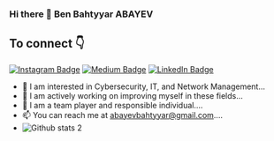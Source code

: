 ### Hi there 👋  Ben Bahtyyar ABAYEV
## To connect 👇
[![Instagram Badge](https://img.shields.io/badge/-Instagram-C13584?style=flat-quare&labelColor=C13584&logo=instagram&logoColor=white&link=https://www.instagram.com/bahtik009/)](https://www.instagram.com/bahtik009/) 
[![Medium Badge](https://img.shields.io/badge/-Medium-757575?style=flat-quare&labelColor=757575&logo=Medium&logoColor=white&link=https://medium.com/@abayevbahtyyar)](https://medium.com/@abayevbahtyyar)
[![LinkedIn Badge](https://img.shields.io/badge/-LinkedIn-0077B5?style=flat-square&logo=LinkedIn&logoColor=white&link=https://www.linkedin.com/in/bahtyyar-abayev-b9463a223/)](https://www.linkedin.com/in/bahtyyar-abayev-b9463a223/)
 
- 🔭 I am interested in Cybersecurity, IT, and Network Management...
- 🌱 I am actively working on improving myself in these fields...
- 👯 I am a team player and responsible individual....
- 📫 You can reach me at abayevbahtyyar@gmail.com....
- ![Github stats 2](https://github-readme-stats.vercel.app/api?username=bahtyyarabayev&show_icons=true&theme=radical)
